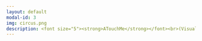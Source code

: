 ```yaml
---
layout: default
modal-id: 3
img: circus.png
description: <font size="5"><strong>ATouchMe</strong></font><br>(Visual Novel by Leslie Zeng and Janine Bower)<br><iframe width="320" height="192" frameborder="0" src="https://itch.io/embed/3489165"><a href="https://lesliezeng.itch.io/atouchme">ATouchMe by LeslieZeng, Salty-Geralty</a></iframe><br><br><font size="5"><strong>PanOp Industries</strong></font><br><iframe width="320" height="192" src="https://www.youtube.com/embed/i4NaOy46XXo?si=7up9KGU0HasCbS2r"title="YouTube video player" frameborder="0" allow="accelerometer; autoplay; clipboard-write; encrypted-media; gyroscope; picture-in-picture; web-share" referrerpolicy="strict-origin-when-cross-origin" allowfullscreen></iframe><br><br><br><strong><font size="5">Four Games Lobby</font></strong><br><p><a href="https://bowerj6.itch.io/four-games-lobby"><font color="#0000ff">Link to Game on Itch.io</font></a></p><em><font color = "#ff0000">(formatted for desktop only)</font></em><br><img src="https://raw.githubusercontent.com/janine-bower/janine-bower.github.io/master/img/Four%20Games%20Lobby.png"><br><br><font size ="5"><strong>(Y)our Future</strong></font><br><br><iframe width="320" height="192" src="https://www.youtube.com/embed/21qQf2HW02E?si=a2rsBWN01ZBZKnQf" title="YouTube video player" frameborder="0" allow="accelerometer; autoplay; clipboard-write; encrypted-media; gyroscope; picture-in-picture; web-share" referrerpolicy="strict-origin-when-cross-origin" allowfullscreen></iframe><br><br><br><br><font size="5"><strong>Enacting Multiple Subjectivities -<br><em>Baldur’s Gate 3</em><br>and the Performance<br>of the (Multi)Self</strong><br><iframe width="320" height="192" src="https://www.youtube.com/embed/LBOk4nyLLmQ?si=Uoh4pCH011Vckupt" title="YouTube video player" frameborder="0" allow="accelerometer; autoplay; clipboard-write; encrypted-media; gyroscope; picture-in-picture; web-share" referrerpolicy="strict-origin-when-cross-origin" allowfullscreen></iframe><br><br><br><strong>Shattered Memories -<br>Hybrid AI Audiovisual Experiment</strong><br><iframe width="320" height="192" src="https://www.youtube.com/embed/cSTFBXsJ-oI?si=SNb0gyYXmh1bEIc5" title="YouTube video player" frameborder="0" allow="accelerometer; autoplay; clipboard-write; encrypted-media; gyroscope; picture-in-picture; web-share" referrerpolicy="strict-origin-when-cross-origin" allowfullscreen></iframe><br><br><br><strong>Topics in Games Research -<br>AI Audio Systems Final Review Paper</strong><br><iframe width="320" height="192" src="https://www.youtube.com/embed/8qhB7PZdSE0?si=BU9-Xzt1EHoZeymy" title="YouTube video player" frameborder="0" allow="accelerometer; autoplay; clipboard-write; encrypted-media; gyroscope; picture-in-picture; web-share" referrerpolicy="strict-origin-when-cross-origin" allowfullscreen></iframe><br><br><br><strong>Sailor's Delight</strong><br><iframe width="320" height="192" src="https://www.youtube.com/embed/pb5_KT0apek?si=Ay2PlbUElLTBQ_ec" title="YouTube video player" frameborder="0" allow="accelerometer; autoplay; clipboard-write; encrypted-media; gyroscope; picture-in-picture; web-share" referrerpolicy="strict-origin-when-cross-origin" allowfullscreen></iframe><br><br><br><font size="5"><strong>Physicalizing the Panopticon<br>Data Privacy and the 'Art' of Surveillance<br><iframe width="320" height="192" src="https://www.youtube.com/embed/_wcJ-5yQwGY?si=wkO9LxdEoPi1y2cG" title="YouTube video player" frameborder="0" allow="accelerometer; autoplay; clipboard-write; encrypted-media; gyroscope; picture-in-picture; web-share" referrerpolicy="strict-origin-when-cross-origin" allowfullscreen></iframe></strong></font>
---
```

